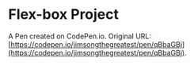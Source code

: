 # Flex-box Project

A Pen created on CodePen.io. Original URL: [https://codepen.io/jimsongthegreatest/pen/qBbaGBj](https://codepen.io/jimsongthegreatest/pen/qBbaGBj).


